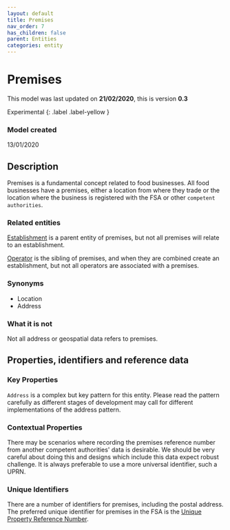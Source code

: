 ```yaml
---
layout: default
title: Premises
nav_order: 7
has_children: false
parent: Entities
categories: entity
---
```


# Premises
This model was last updated on **21/02/2020**, this is version **0.3**

Experimental
{: .label .label-yellow }

### Model created
13/01/2020

## Description
Premises is a fundamental concept related to food businesses. All food businesses have a premises, either a location from where they trade or the location where the business is registered with the FSA or other `competent authorities`.

### Related entities
[Establishment](/enterprise-data-models/entities/establishment.html) is a parent entity of premises, but not all premises will relate to an establishment.

[Operator](/enterprise-data-models/entities/operator.html) is the sibling of premises, and when they are combined create an establishment, but not all operators are associated with a premises.

### Synonyms
-   Location
-   Address

### What it is not
Not all address or geospatial data refers to premises.

## Properties, identifiers and reference data

### Key Properties
`Address` is a complex but key pattern for this entity. Please read the pattern carefully as different stages of development may call for different implementations of the address pattern.

### Contextual Properties
There may be scenarios where recording the premises reference number from another competent authorities' data is desirable. We should be very careful about doing this and designs which include this data expect robust challenge. It is always preferable to use a more universal identifier, such a UPRN.

### Unique Identifiers
There are a number of identifiers for premises, including the postal address. The preferred unique identifier for premises in the FSA is the [Unique Property Reference Number](https://www.ordnancesurvey.co.uk/business-government/tools-support/uprn).
